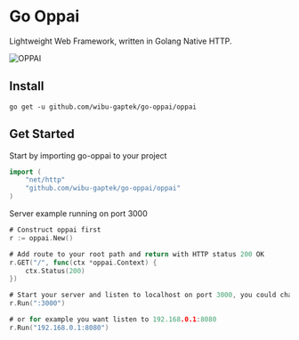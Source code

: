 # Go Oppai

Lightweight Web Framework, written in Golang Native HTTP.

![OPPAI](https://steamuserimages-a.akamaihd.net/ugc/847091252323981832/2D70011394A10CE3D03D1347E1C298FA8F12FBFA/?imw=5000&imh=5000&ima=fit&impolicy=Letterbox&imcolor=#000000&letterbox=false)

## Install

```go get -u github.com/wibu-gaptek/go-oppai/oppai```

## Get Started

Start by importing go-oppai to your project
```go
import (
	"net/http"
	"github.com/wibu-gaptek/go-oppai/oppai"
)
```

Server example running on port 3000
```go
# Construct oppai first
r := oppai.New()

# Add route to your root path and return with HTTP status 200 OK
r.GET("/", func(ctx *oppai.Context) {
	ctx.Status(200)
})

# Start your server and listen to localhost on port 3000, you could change this with your desired address
r.Run(":3000")

# or for example you want listen to 192.168.0.1:8080
r.Run("192.168.0.1:8080")
```
